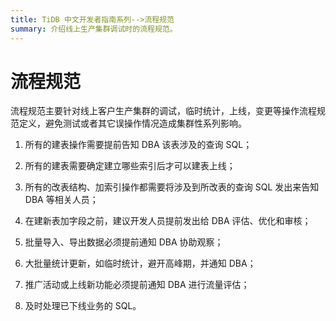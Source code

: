 ```yaml
---
title: TiDB 中文开发者指南系列-->流程规范
summary: 介绍线上生产集群调试时的流程规范。
---
```


# 流程规范

流程规范主要针对线上客户生产集群的调试，临时统计，上线，变更等操作流程规范定义，避免测试或者其它误操作情况造成集群性系列影响。

1. 所有的建表操作需要提前告知 DBA 该表涉及的查询 SQL；

2. 所有的建表需要确定建立哪些索引后才可以建表上线；

3. 所有的改表结构、加索引操作都需要将涉及到所改表的查询 SQL 发出来告知 DBA 等相关人员；

4. 在建新表加字段之前，建议开发人员提前发出给 DBA 评估、优化和审核；

5. 批量导入、导出数据必须提前通知 DBA 协助观察；

6. 大批量统计更新，如临时统计，避开高峰期，并通知 DBA；

7. 推广活动或上线新功能必须提前通知 DBA 进行流量评估；

8. 及时处理已下线业务的 SQL。
